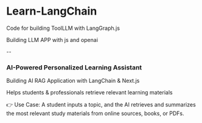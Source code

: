 # Learn-LangChain

Code for building ToolLLM with LangGraph.js


Building LLM APP with js and openai

--
### AI-Powered Personalized Learning Assistant
Building AI RAG Application with LangChain & Next.js

Helps students & professionals retrieve relevant learning materials

👉 Use Case: A student inputs a topic, and the AI retrieves and summarizes the most relevant study materials from online sources, books, or PDFs.